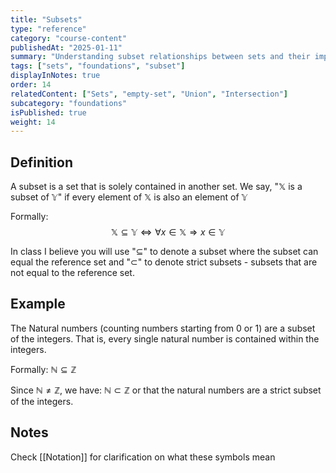 ```yaml
---
title: "Subsets"
type: "reference"
category: "course-content"
publishedAt: "2025-01-11"
summary: "Understanding subset relationships between sets and their implications."
tags: ["sets", "foundations", "subset"]
displayInNotes: true
order: 14
relatedContent: ["Sets", "empty-set", "Union", "Intersection"]
subcategory: "foundations"
isPublished: true
weight: 14
---
```


## Definition
A subset is a set that is solely contained in another set.
We say, "$\mathbb{X}$ is a subset of $\mathbb{Y}$" if every element of $\mathbb{X}$ is also an element of $\mathbb{Y}$

Formally:
$$
\mathbb{X} \subseteq \mathbb{Y} \iff \forall x \in \mathbb{X} \Rightarrow x \in \mathbb{Y}
$$

In class I believe you will use "$\subseteq$" to denote a subset where the subset can equal the reference set and "$\subset$" to denote strict subsets - subsets that are not equal to the reference set.

## Example
The Natural numbers (counting numbers starting from 0 or 1) are a subset of the integers. That is, every single natural number is contained within the integers.

Formally: $\mathbb{N} \subseteq \mathbb{Z}$

Since $\mathbb{N} \neq \mathbb{Z}$, we have: $\mathbb{N} \subset \mathbb{Z}$ 
or that the natural numbers are a strict subset of the integers.

## Notes
Check [[Notation]] for clarification on what these symbols mean